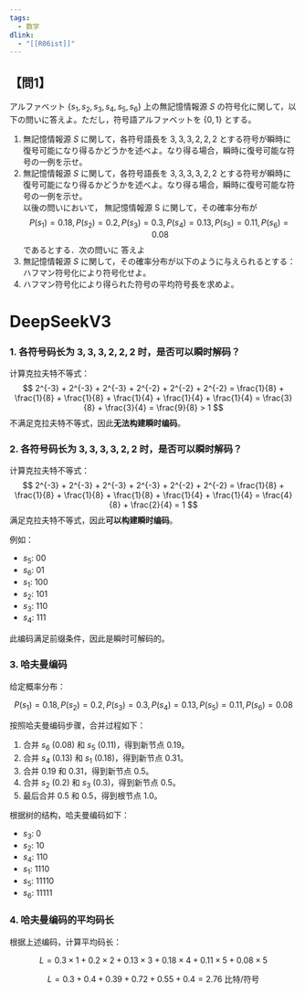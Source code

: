 ```yaml
---
tags:
  - 数学
dlink:
  - "[[R06ist]]"
---
```

## 【問1】  
アルファベット $\{s_1, s_2, s_3, s_4, s_5, s_6\}$ 上の無記憶情報源 $S$ の符号化に関して，以下の問いに答えよ。ただし，符号語アルファベットを $\{0, 1\}$ とする。

1. 無記憶情報源 $S$ に関して，各符号語長を $3, 3, 3, 2, 2, 2$ とする符号が瞬時に復号可能になり得るかどうかを述べよ。なり得る場合，瞬時に復号可能な符号の一例を示せ。  
2. 無記憶情報源 $S$ に関して，各符号語長を $3, 3, 3, 3, 2, 2$ とする符号が瞬時に復号可能になり得るかどうかを述べよ。なり得る場合，瞬時に復号可能な符号の一例を示せ。  
以後の問いにおいて， 無記憶情報源 S に関して，その確率分布が
$$
P(s_1) = 0.18, \, P(s_2) = 0.2, \, P(s_3) = 0.3, \, P(s_4) = 0.13, \, P(s_5) = 0.11, \, P(s_6) = 0.08
$$
であるとする．次の問いに 答えよ
3. 無記憶情報源 $S$ に関して，その確率分布が以下のように与えられるとする：  
   ハフマン符号化により符号化せよ。
4. ハフマン符号化により得られた符号の平均符号長を求めよ。


# DeepSeekV3

### 1. 各符号码长为 $3, 3, 3, 2, 2, 2$ 时，是否可以瞬时解码？

计算克拉夫特不等式：
$$
2^{-3} + 2^{-3} + 2^{-3} + 2^{-2} + 2^{-2} + 2^{-2} = \frac{1}{8} + \frac{1}{8} + \frac{1}{8} + \frac{1}{4} + \frac{1}{4} + \frac{1}{4} = \frac{3}{8} + \frac{3}{4} = \frac{9}{8} > 1
$$
不满足克拉夫特不等式，因此**无法构建瞬时编码**。
### 2. 各符号码长为 $3, 3, 3, 3, 2, 2$ 时，是否可以瞬时解码？


计算克拉夫特不等式：
$$
2^{-3} + 2^{-3} + 2^{-3} + 2^{-3} + 2^{-2} + 2^{-2} = \frac{1}{8} + \frac{1}{8} + \frac{1}{8} + \frac{1}{8} + \frac{1}{4} + \frac{1}{4} = \frac{4}{8} + \frac{2}{4} = 1
$$
满足克拉夫特不等式，因此**可以构建瞬时编码**。

例如：
- $s_5$: 00
- $s_6$: 01
- $s_1$: 100
- $s_2$: 101
- $s_3$: 110
- $s_4$: 111

此编码满足前缀条件，因此是瞬时可解码的。


### 3. 哈夫曼编码

给定概率分布：

$$
P(s_1) = 0.18, \, P(s_2) = 0.2, \, P(s_3) = 0.3, \, P(s_4) = 0.13, \, P(s_5) = 0.11, \, P(s_6) = 0.08
$$

按照哈夫曼编码步骤，合并过程如下：

1. 合并 $s_6$ (0.08) 和 $s_5$ (0.11)，得到新节点 0.19。
2. 合并 $s_4$ (0.13) 和 $s_1$ (0.18)，得到新节点 0.31。
3. 合并 0.19 和 0.31，得到新节点 0.5。
4. 合并 $s_2$ (0.2) 和 $s_3$ (0.3)，得到新节点 0.5。
5. 最后合并 0.5 和 0.5，得到根节点 1.0。

根据树的结构，哈夫曼编码如下：

- $s_3$: 0
- $s_2$: 10
- $s_4$: 110
- $s_1$: 1110
- $s_5$: 11110
- $s_6$: 11111

### 4. 哈夫曼编码的平均码长

根据上述编码，计算平均码长：

$$
L = 0.3 \times 1 + 0.2 \times 2 + 0.13 \times 3 + 0.18 \times 4 + 0.11 \times 5 + 0.08 \times 5
$$

$$
L = 0.3 + 0.4 + 0.39 + 0.72 + 0.55 + 0.4 = 2.76 \text{ 比特/符号}
$$
